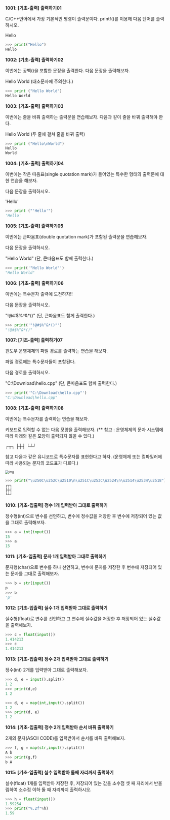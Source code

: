 **1001: [기초-출력] 출력하기01**

C/C++언어에서 가장 기본적인 명령이 출력문이다.
printf()를 이용해 다음 단어를 출력하시오.

Hello

```python
>>> print("Hello")
Hello
```



**1002: [기초-출력] 출력하기02**

이번에는 공백()을 포함한 문장을 출력한다.
다음 문장을 출력해보자.

Hello World
 (대소문자에 주의한다.)

```python
>>> print ("Hello World")
Hello World
```



**1003: [기초-출력] 출력하기03**

이번에는 줄을 바꿔 출력하는 출력문을 연습해보자.
다음과 같이 줄을 바꿔 출력해야 한다.

Hello
 World
 (두 줄에 걸쳐 줄을 바꿔 출력)

```python
>>> print ("Hello\nWorld")
Hello
World
```



**1004: [기초-출력] 출력하기04**

이번에는 작은 따옴표(single quotation mark)가 들어있는
 특수한 형태의 출력문에 대한 연습을 해보자.

다음 문장을 출력하시오.

 'Hello'

```python
>>> print ("'Hello'")
'Hello'
```



**1005: [기초-출력] 출력하기05**

이번에는 큰따옴표(double quotation mark)가 포함된 출력문을 연습해보자.

다음 문장을 출력하시오.

 "Hello World"
 (단, 큰따옴표도 함께 출력한다.)

```python
>>> print('"Hello World"')
"Hello World"
```



**1006: [기초-출력] 출력하기06**

이번에는 특수문자 출력에 도전하자!!

다음 문장을 출력하시오.

 "!@#$%^&*()"
 (단, 큰따옴표도 함께 출력한다.)

```python
>>> print('"!@#$%^&*()"')
"!@#$%^&*()"
```



**1007: [기초-출력] 출력하기07**

윈도우 운영체제의 파일 경로를 출력하는 연습을 해보자.

파일 경로에는 특수문자들이 포함된다.

다음 경로를 출력하시오.

 "C:\Download\hello.cpp"
 (단, 큰따옴표도 함께 출력한다.)

```python
>>> print('"C:\Download\hello.cpp"')
"C:\Download\hello.cpp"
```



**1008: [기초-출력] 출력하기08**

이번에는 특수문자를 출력하는 연습을 해보자.

키보드로 입력할 수 없는 다음 모양을 출력해보자.
 (** 참고 : 운영체제의 문자 시스템에 따라 아래와 같은 모양이 출력되지 않을 수 있다.)

┌┬┐
 ├┼┤
 └┴┘

참고
 다음과 같은 유니코드로 특수문자를 표현한다고 하자.
 (운영체제 또는 컴파일러에 따라 사용되는 문자의 코드표가 다르다.)

<img src="https://codeup.kr/upload/pimg6125_1.png" alt="img" style="zoom: 67%;" />

```python
>>> print("\u250C\u252C\u2510\n\u251C\u253C\u2524\n\u2514\u2534\u2518")
┌┬┐
├┼┤
└┴┘
```



**1010: [기초-입출력] 정수 1개 입력받아 그대로 출력하기**

정수형(int)으로 변수를 선언하고, 변수에 정수값을 저장한 후
 변수에 저장되어 있는 값을 그대로 출력해보자.

```python
>>> a = int(input())
15
>>> a
15
```



**1011: [기초-입출력] 문자 1개 입력받아 그대로 출력하기**

문자형(char)으로 변수를 하나 선언하고, 변수에 문자를 저장한 후
 변수에 저장되어 있는 문자를 그대로 출력해보자.

```python
>>> b = str(input())
p
>>> b
'p'
```



**1012: [기초-입출력] 실수 1개 입력받아 그대로 출력하기**

실수형(float)로 변수를 선언하고 그 변수에 실수값을 저장한 후
 저장되어 있는 실수값을 출력해보자.

```python
>>> c = float(input())
1.414213
>>> c
1.414213
```



**1013: [기초-입출력] 정수 2개 입력받아 그대로 출력하기**

정수(int) 2개를 입력받아 그대로 출력해보자.

```python
>>> d, e = input().split()
1 2
>>> print(d,e)
1 2
```

```python
>>> d, e = map(int,input().split())
1 2
>>> print(d, e)
1 2
```



**1014: [기초-입출력] 정수 2개 입력받아 순서 바꿔 출력하기**

2개의 문자(ASCII CODE)를 입력받아서 순서를 바꿔 출력해보자.

```python
>>> f, g = map(str,input().split())
A b
>>> print(g,f)
b A
```



**1015: [기초-입출력] 실수 입력받아 둘째 자리까지 출력하기**

실수(float) 1개를 입력받아 저장한 후,
저장되어 있는 값을 소수점 셋 째 자리에서 반올림하여
 소수점 이하 둘 째 자리까지 출력하시오.

```python
>>> h = float(input())
1.59254
>>> print("%.2f"%h)
1.59
```